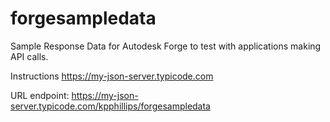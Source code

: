 # forgesampledata
Sample Response Data for Autodesk Forge to test with applications making API calls. 

Instructions
https://my-json-server.typicode.com

URL endpoint:
https://my-json-server.typicode.com/kpphillips/forgesampledata





